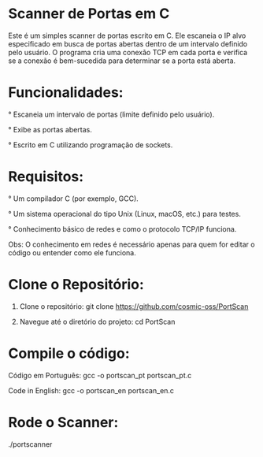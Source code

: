 # Scanner de Portas em C

Este é um simples scanner de portas escrito em C. Ele escaneia o IP alvo especificado em busca de portas abertas dentro de um intervalo definido pelo usuário. O programa cria uma conexão TCP em cada porta e verifica se a conexão é bem-sucedida para determinar se a porta está aberta.

# Funcionalidades:
° Escaneia um intervalo de portas (limite definido pelo usuário).

° Exibe as portas abertas.

° Escrito em C utilizando programação de sockets.

# Requisitos:
° Um compilador C (por exemplo, GCC).

° Um sistema operacional do tipo Unix (Linux, macOS, etc.) para testes.

° Conhecimento básico de redes e como o protocolo TCP/IP funciona.

Obs: O conhecimento em redes é necessário apenas para quem for editar o código ou entender como ele funciona.

# Clone o Repositório:
1. Clone o repositório: git clone https://github.com/cosmic-oss/PortScan

2. Navegue até o diretório do projeto: cd PortScan

# Compile o código:
Código em Português: gcc -o portscan_pt portscan_pt.c

Code in English: gcc -o portscan_en portscan_en.c

# Rode o Scanner:

./portscanner
